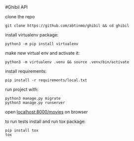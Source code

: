 #Ghibil API

clone the repo 

	git clone https://github.com/abtinmo/ghibil && cd ghibil

install virtualenv package:

	python3 -m pip install virtualenv

make new virtual env and activate it:

	python3 -m virtualenv .venv && source .venv/bin/activate

install requirements:

	pip install -r requirements/local.txt


run project with:

	python3 manage.py migrate
	python3 manage.py runserver



open [localhost:8000/movies](http://localhost:8000/movies) on browser


to run tests install and run tox package:
    
    pip install tox
    tox